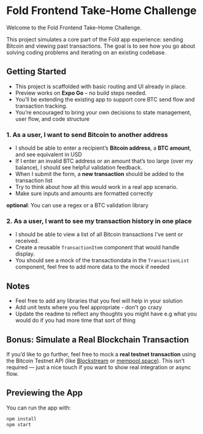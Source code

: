 # Fold Frontend Take-Home Challenge

Welcome to the Fold Frontend Take-Home Challenge.

This project simulates a core part of the Fold app experience: sending Bitcoin and viewing past transactions. The goal is to see how you go about solving coding problems and iterating on an existing codebase.

## Getting Started

- This project is scaffolded with basic routing and UI already in place.
- Preview works on **Expo Go** – no build steps needed.
- You’ll be extending the existing app to support core BTC send flow and transaction tracking.
- You’re encouraged to bring your own decisions to state management, user flow, and code structure

### 1. As a user, I want to send Bitcoin to another address

- I should be able to enter a recipient’s **Bitcoin address**, a **BTC amount**, and see equivalent in USD
- If I enter an invalid BTC address or an amount that’s too large (over my balance), I should see helpful validation feedback.
- When I submit the form, a **new transaction** should be added to the transaction list
- Try to think about how all this would work in a real app scenario.
- Make sure inputs and amounts are formatted correctly

**optional**: You can use a regex or a BTC validation library

### 2. As a user, I want to see my transaction history in one place

- I should be able to view a list of all Bitcoin transactions I’ve sent or received.
- Create a reusable `TransactionItem` component that would handle display.
- You should see a mock of the transactiondata in the `TransactionList` component, feel free to add more data to the mock if needed

## Notes

- Feel free to add any libraries that you feel will help in your solution
- Add unit tests where you feel appropriate - don't go crazy
- Update the readme to reflect any thoughts you might have e.g what you would do if you had more time that sort of thing

## Bonus: Simulate a Real Blockchain Transaction

If you’d like to go further, feel free to mock a **real testnet transaction** using the Bitcoin Testnet API (like [Blockstream](https://blockstream.info/testnet/api/) or [mempool.space](https://mempool.space/testnet/)). This isn’t required — just a nice touch if you want to show real integration or async flow.

## Previewing the App

You can run the app with:

```bash
npm install
npm start
```
